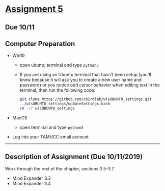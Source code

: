 # [Assignment 5](https://classroom.github.com/a/KHxwEJxn)

## Due 10/11

## Computer Preparation
* Win10
	* open ubuntu terminal and type `python3`

	* If you are using an Ubuntu terminal that hasn't been setup (you'll know because it will ask you to create a new user name and password) or you notice odd cursor behavior when editing text in the terminal, then run the following code:
		```bash
		git clone https://github.com/cbirdlab/wlsUBUNTU_settings.git
		../wlsUBUNTU_settings/updateSettings.bash
		rm -rf wlsUBUNTU_settings
		```
* MacOS
	* open terminal and type `python3`

* Log into your TAMUCC email account

___

## Description of Assignment (Due 10/11/2019)
Work through the rest of the chapter, sections 3.5-3.7
* Mind Expander 3.3
* Mind Expander 3.4

